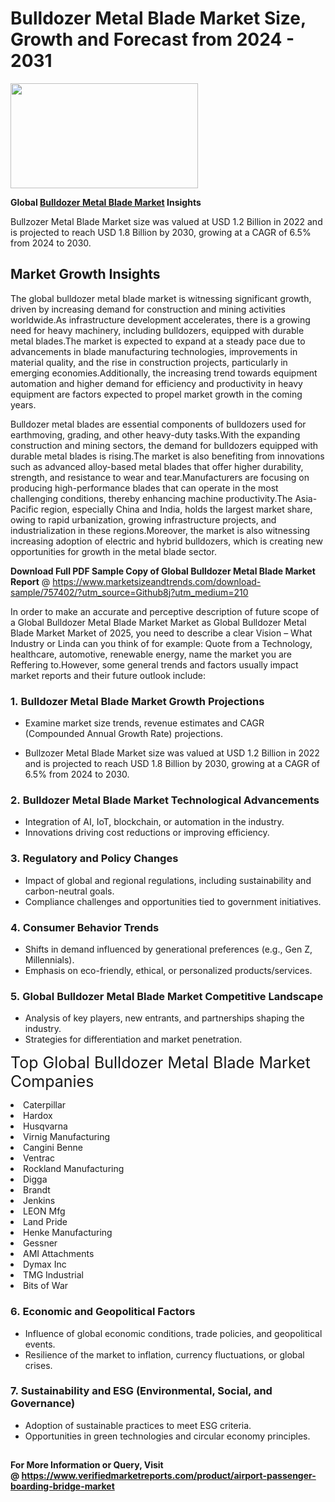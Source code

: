 <H1>Bulldozer Metal Blade Market Size, Growth and Forecast from 2024 - 2031</H1><img class="aligncenter size-medium wp-image-584254" src="https://thirdeyenews.in/wp-content/uploads/2024/09/Global-Market-Research-300x168.jpeg" alt="" width="300" height="168" /><p><strong>Global&nbsp;<a href="https://www.marketsizeandtrends.com/download-sample/757402/?utm_source=Github8j?utm_medium=210">Bulldozer Metal Blade Market</a> Insights</strong></p><p>Bullzozer Metal Blade Market size was valued at USD 1.2 Billion in 2022 and is projected to reach USD 1.8 Billion by 2030, growing at a CAGR of 6.5% from 2024 to 2030.</p><p><h2>Market Growth Insights</h2> <p>The global bulldozer metal blade market is witnessing significant growth, driven by increasing demand for construction and mining activities worldwide.As infrastructure development accelerates, there is a growing need for heavy machinery, including bulldozers, equipped with durable metal blades.The market is expected to expand at a steady pace due to advancements in blade manufacturing technologies, improvements in material quality, and the rise in construction projects, particularly in emerging economies.Additionally, the increasing trend towards equipment automation and higher demand for efficiency and productivity in heavy equipment are factors expected to propel market growth in the coming years.</p> <p>Bulldozer metal blades are essential components of bulldozers used for earthmoving, grading, and other heavy-duty tasks.With the expanding construction and mining sectors, the demand for bulldozers equipped with durable metal blades is rising.The market is also benefiting from innovations such as advanced alloy-based metal blades that offer higher durability, strength, and resistance to wear and tear.Manufacturers are focusing on producing high-performance blades that can operate in the most challenging conditions, thereby enhancing machine productivity.The Asia-Pacific region, especially China and India, holds the largest market share, owing to rapid urbanization, growing infrastructure projects, and industrialization in these regions.Moreover, the market is also witnessing increasing adoption of electric and hybrid bulldozers, which is creating new opportunities for growth in the metal blade sector.</p> <p><span class=""><strong>Download Full PDF Sample Copy of Global Bulldozer Metal Blade Market Report</strong> @ <a href="https://www.marketsizeandtrends.com/download-sample/757402/?utm_source=Github8j?utm_medium=210" target="_blank">https://www.marketsizeandtrends.com/download-sample/757402/?utm_source=Github8j?utm_medium=210</a></span></p><p>In order to make an accurate and perceptive description of future scope of a Global&nbsp;Bulldozer Metal Blade Market Market as Global&nbsp;Bulldozer Metal Blade Market Market of 2025, you need to describe a clear Vision &ndash; What Industry or Linda can you think of for example: Quote from a Technology, healthcare, automotive, renewable energy, name the market you are Reffering to.However, some general trends and factors usually impact market reports and their future outlook include:</p><h3>1.&nbsp;<strong>Bulldozer Metal Blade Market Growth Projections</strong></h3><ul><li>Examine market size trends, revenue estimates and CAGR (Compounded Annual Growth Rate) projections.</li><li><p>Bullzozer Metal Blade Market size was valued at USD 1.2 Billion in 2022 and is projected to reach USD 1.8 Billion by 2030, growing at a CAGR of 6.5% from 2024 to 2030.</p></li></ul><h3>2.&nbsp;<strong>Bulldozer Metal Blade Market Technological Advancements</strong></h3><ul><li>Integration of AI, IoT, blockchain, or automation in the industry.</li><li>Innovations driving cost reductions or improving efficiency.</li></ul><h3>3.&nbsp;<strong>Regulatory and Policy Changes</strong></h3><ul><li>Impact of global and regional regulations, including sustainability and carbon-neutral goals.</li><li>Compliance challenges and opportunities tied to government initiatives.</li></ul><h3>4.&nbsp;<strong>Consumer Behavior Trends</strong></h3><ul><li>Shifts in demand influenced by generational preferences (e.g., Gen Z, Millennials).</li><li>Emphasis on eco-friendly, ethical, or personalized products/services.</li></ul><h3>5.&nbsp;<strong>Global Bulldozer Metal Blade Market Competitive Landscape</strong></h3><ul><li>Analysis of key players, new entrants, and partnerships shaping the industry.</li><li>Strategies for differentiation and market penetration.</li></ul><p data-pm-slice="1 1 []"><span style="color: inherit; font-family: inherit; font-size: 25px;">Top Global Bulldozer Metal Blade Market Companies</span></p><div class="" data-test-id=""><p><li>Caterpillar</li><li> Hardox</li><li> Husqvarna</li><li> Virnig Manufacturing</li><li> Cangini Benne</li><li> Ventrac</li><li> Rockland Manufacturing</li><li> Digga</li><li> Brandt</li><li> Jenkins</li><li> LEON Mfg</li><li> Land Pride</li><li> Henke Manufacturing</li><li> Gessner</li><li> AMI Attachments</li><li> Dymax Inc</li><li> TMG Industrial</li><li> Bits of War</li></p></div><h3>6.&nbsp;<strong>Economic and Geopolitical Factors</strong></h3><ul><li>Influence of global economic conditions, trade policies, and geopolitical events.</li><li>Resilience of the market to inflation, currency fluctuations, or global crises.</li></ul><h3>7.&nbsp;<strong>Sustainability and ESG (Environmental, Social, and Governance)</strong></h3><ul><li>Adoption of sustainable practices to meet ESG criteria.</li><li>Opportunities in green technologies and circular economy principles.</li></ul><h2><strong style="font-size: 14px;">For More Information or Query, Visit @&nbsp;</strong><a style="background-color: #ffffff; font-size: 14px;" href="https://www.marketsizeandtrends.com/report/bulldozer-metal-blade-market/" target="_blank">https://www.verifiedmarketreports.com/product/airport-passenger-boarding-bridge-market</a></h2>